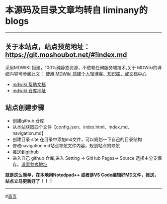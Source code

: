 # 本源码及目录文章均转自 liminany的blogs

------------------------------------------------------------------------------------------------

## 关于本站点，站点预览地址：https://git.moshoubot.net/#!index.md

 采用MDWIKI 搭建，100%纯静态资源，不依赖任何服务端技术,关于 MDWiki的详细内容可参阅此文： [使用 MDWiki 搭建个人轻博客、知识库、或文档中心](blog/4article/MDWiki.md)

- [mdwiki 帮助文档](https://dynalon.github.io/mdwiki/#!tutorials/github.md)
- [mdwiki 仓库地址](https://github.com/Dynalon/mdwiki/)

## 站点创建步骤
 - 创建github 仓库
 - 从本站获取四个文件【config.json、index.html、index.md、navigation.md】
 - 创建目录 site,在目录中添加md文件，可以规划一下自己的目录结构
 - 修改navigation.md站点导航文件内容，规划站点的导航
 - 推送到github
 - 进入自己 github 仓库,进入 Setting -> GitHub Pages-> Source 选择主分支保存。[设置参考地址](https://pages.github.com/)

**就是这么简单，在本地用Notedpad++ 或者是VS Code编辑好MD文件，推送，站点立马更新好了！！！**

 

------------------------------------------------------------------------------------------------


#[首页](index.md)
